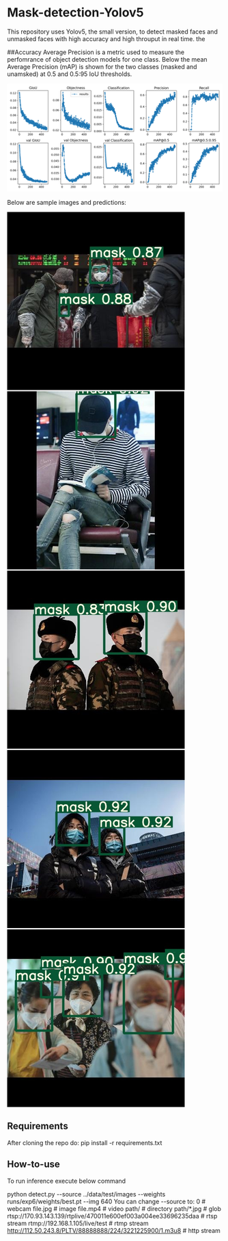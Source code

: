 # Mask-detection-Yolov5

This repository uses Yolov5, the small version, to detect masked faces and unmasked faces with high accuracy and high throuput in real time.
the

##Accuracy
Average Precision is a metric used to measure the perfomrance of object detection models for one class. 
Below the mean Average Precision (mAP) is shown for the two classes (masked and unamsked) at 0.5 and 0.5:95 IoU thresholds.

![performance](https://github.com/Abdelrahman44/Mask-detection-Yolov5/blob/master/yolov5/runs/exp5/results.png)




Below are sample images and predictions:


![output1](https://github.com/Abdelrahman44/Mask-detection-Yolov5/blob/master/yolov5/inference/output/0_Concern-In-China-As-Mystery-Virus-Spreads_jpg.rf.3135dfc5feab288d76a4ccfd22dfc5bf.jpg)
![output1](https://github.com/Abdelrahman44/Mask-detection-Yolov5/blob/master/yolov5/inference/output/r1p00017o8171pnq407_jpg.rf.6fd25b7219a249e97f54fcabf2b52726.jpg)
![output1](https://github.com/Abdelrahman44/Mask-detection-Yolov5/blob/master/yolov5/inference/output/w1240-p16x9-0e48e0098f6e832f27d8b581b33bbc72b9967a63_jpg.rf.34ed1e8f70eebdabaf43ab9d40dc1c9b.jpg)
![output1](https://github.com/Abdelrahman44/Mask-detection-Yolov5/blob/master/yolov5/inference/output/1288126-10255706714jpg_jpg.rf.95f7324cbfd48e0386e0660b5e932223.jpg)
![output1](https://github.com/Abdelrahman44/Mask-detection-Yolov5/blob/master/yolov5/inference/output/shutterstock_1627199179_jpg.rf.8432d033a37b3d142ec4ffcede508c7d.jpg)


## Requirements
After cloning the repo do:
pip install -r requirements.txt


## How-to-use

To run inference execute below command

python detect.py --source ../data/test/images --weights runs/exp6/weights/best.pt --img 640
You can change --source to: 0  # webcam
                            file.jpg  # image 
                            file.mp4  # video
                            path/  # directory
                            path/*.jpg  # glob
                            rtsp://170.93.143.139/rtplive/470011e600ef003a004ee33696235daa  # rtsp stream
                            rtmp://192.168.1.105/live/test  # rtmp stream
                            http://112.50.243.8/PLTV/88888888/224/3221225900/1.m3u8  # http stream
